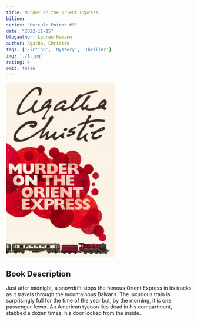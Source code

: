 ```yaml
---
title: Murder on the Orient Express
biline:
series: "Hercule Poirot #9"
date: "2022-11-15"
blogauthor: Lauren Hamann
author: Agatha, Christie
tags: ['Fiction', 'Mystery', 'Thriller']
img: './1.jpg'
rating: 4
omit: false
---
```


![Book Cover](1.jpg)

## Book Description

Just after midnight, a snowdrift stops the famous Orient Express in its tracks as it travels through the mountainous Balkans. The luxurious train is surprisingly full for the time of the year but, by the morning, it is one passenger fewer. An American tycoon lies dead in his compartment, stabbed a dozen times, his door locked from the inside.